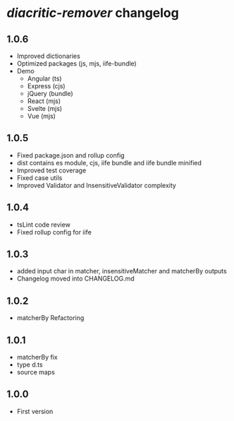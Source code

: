 
# *diacritic-remover* changelog
## 1.0.6
* Improved dictionaries
* Optimized packages (js, mjs, iife-bundle)
* Demo
  * Angular (ts)
  * Express (cjs)
  * jQuery (bundle)
  * React (mjs)
  * Svelte (mjs)
  * Vue (mjs)
## 1.0.5
* Fixed package.json and rollup config
* dist contains es module, cjs, iife bundle and iife bundle minified
* Improved test coverage
* Fixed case utils
* Improved Validator and InsensitiveValidator complexity
## 1.0.4
* tsLint code review
* Fixed rollup config for iife
## 1.0.3
* added input char in matcher, insensitiveMatcher and matcherBy outputs
* Changelog moved into CHANGELOG.md
## 1.0.2
* matcherBy Refactoring
## 1.0.1
* matcherBy fix
* type d.ts
* source maps
## 1.0.0
* First version